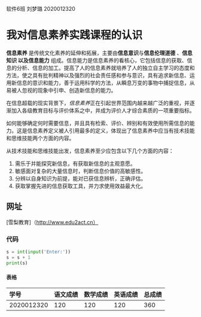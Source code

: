 软件6班 刘梦璐 2020012320

# 我对信息素养实践课程的认识  

**信息素养** 是传统文化素养的延伸和拓展，主要由**信息意识**与**信息伦理道德** 、**信息知识 **以及**信息能力** 组成。信息能力是信息素养的看核心，它包括信息的获取、信息的分析、信息的加工。提高了人的信息素养就培养了人的独立自主学习的态度和方法，使之具有批判精神以及强烈的社会责任感和参与意识，具有追求新信息、运用新信息的意识和能力，善于运用科学的方法，从瞬息万变的事物中捕捉信息，从易被人忽视的现象中引申、创造新信息的能力。

  在信息超载的现实背景下，*信息素养*正在引起世界范围内越来越广泛的重视，并逐渐加入各级教育目标与评价体系之中，并成为评价人才综合素质的一项重要指标。

  如何能够确定何时需要信息，并且具有检索、评价、辨别和有效使用所需信息的能力。这是信息素养定义被人引用最多的定义，体现出了信息素养中应当有技术技能和思维技能两个方面的内容。

  从技术技能和思维技能出发，信息素养至少应包含以下几个方面的内容：

1. 需乐于并能探究新信息，有获取新信息的主观意愿。
2. 敏感面对复杂的大量信息时，判断信息价值的高敏感性。
3. 分辨以自身知识为前提，能对已获信息辨析，正确评估。
4. 获取掌握先进的信息获取工具，并力求使用效益最大化。

## 网址

[雪梨教育]（http://www.edu2act.cn）

### 代码

```python
s = int(input('Enter:'))
s = s + 1
print(s)
```

#### 表格

| 学号       | 语文成绩 | 数学成绩 | 英语成绩 | 总成绩 |
| :--------- | -------- | -------- | -------- | ------ |
| 2020012320 | 120      | 120      | 120      | 360    |



